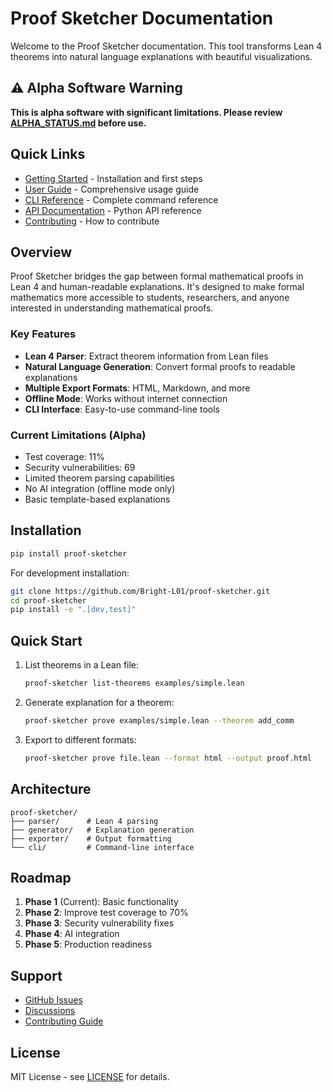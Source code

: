 # Proof Sketcher Documentation

Welcome to the Proof Sketcher documentation. This tool transforms Lean 4 theorems into natural language explanations with beautiful visualizations.

## ⚠️ Alpha Software Warning

**This is alpha software with significant limitations. Please review [ALPHA_STATUS.md](../ALPHA_STATUS.md) before use.**

## Quick Links

- [Getting Started](getting-started.md) - Installation and first steps
- [User Guide](user-guide/index.md) - Comprehensive usage guide
- [CLI Reference](cli-reference.md) - Complete command reference
- [API Documentation](api/index.md) - Python API reference
- [Contributing](../CONTRIBUTING.md) - How to contribute

## Overview

Proof Sketcher bridges the gap between formal mathematical proofs in Lean 4 and human-readable explanations. It's designed to make formal mathematics more accessible to students, researchers, and anyone interested in understanding mathematical proofs.

### Key Features

- **Lean 4 Parser**: Extract theorem information from Lean files
- **Natural Language Generation**: Convert formal proofs to readable explanations
- **Multiple Export Formats**: HTML, Markdown, and more
- **Offline Mode**: Works without internet connection
- **CLI Interface**: Easy-to-use command-line tools

### Current Limitations (Alpha)

- Test coverage: 11%
- Security vulnerabilities: 69
- Limited theorem parsing capabilities
- No AI integration (offline mode only)
- Basic template-based explanations

## Installation

```bash
pip install proof-sketcher
```

For development installation:

```bash
git clone https://github.com/Bright-L01/proof-sketcher.git
cd proof-sketcher
pip install -e ".[dev,test]"
```

## Quick Start

1. List theorems in a Lean file:

   ```bash
   proof-sketcher list-theorems examples/simple.lean
   ```

2. Generate explanation for a theorem:

   ```bash
   proof-sketcher prove examples/simple.lean --theorem add_comm
   ```

3. Export to different formats:

   ```bash
   proof-sketcher prove file.lean --format html --output proof.html
   ```

## Architecture

```
proof-sketcher/
├── parser/      # Lean 4 parsing
├── generator/   # Explanation generation
├── exporter/    # Output formatting
└── cli/         # Command-line interface
```

## Roadmap

1. **Phase 1** (Current): Basic functionality
2. **Phase 2**: Improve test coverage to 70%
3. **Phase 3**: Security vulnerability fixes
4. **Phase 4**: AI integration
5. **Phase 5**: Production readiness

## Support

- [GitHub Issues](https://github.com/Bright-L01/proof-sketcher/issues)
- [Discussions](https://github.com/Bright-L01/proof-sketcher/discussions)
- [Contributing Guide](../CONTRIBUTING.md)

## License

MIT License - see [LICENSE](../LICENSE) for details.
